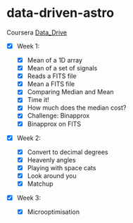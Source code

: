 # data-driven-astro

Coursera [Data_Drive](https://www.coursera.org/learn/data-driven-astronomy)

- [x] Week 1:

  - [x] Mean of a 1D array
  - [x] Mean of a set of signals
  - [x] Reads a FITS file
  - [x] Mean a FITS file
  - [x] Comparing Median and Mean
  - [x] Time it!
  - [x] How much does the median cost?
  - [x] Challenge: Binapprox
  - [x] Binapprox on FITS

- [x] Week 2:
    
  - [x] Convert to decimal degrees
  - [x] Heavenly angles
  - [x] Playing with space cats
  - [x] Look around you
  - [x] Matchup

- [x] Week 3:

  - [x] Microoptimisation